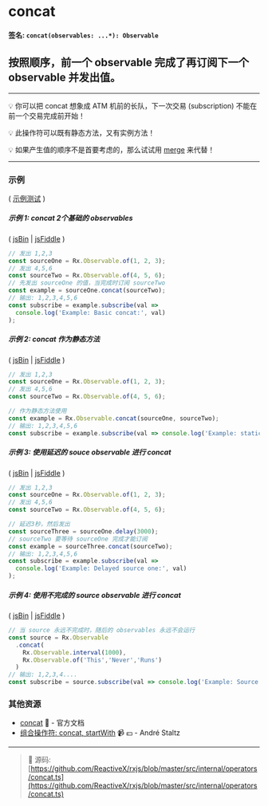 # concat

#### 签名: `concat(observables: ...*): Observable`

## 按照顺序，前一个 observable 完成了再订阅下一个 observable 并发出值。

---

:bulb:  你可以把 concat 想象成 ATM 机前的长队，下一次交易 (subscription) 不能在前一个交易完成前开始！

:bulb:  此操作符可以既有静态方法，又有实例方法！

:bulb:  如果产生值的顺序不是首要考虑的，那么试试用 [merge](merge.md) 来代替！

---

### 示例

( [示例测试](https://github.com/btroncone/learn-rxjs/blob/master/operators/specs/combination/concat-spec.ts) )

##### 示例 1: concat 2个基础的 observables

( [jsBin](http://jsbin.com/gegubutele/1/edit?js,console) |
[jsFiddle](https://jsfiddle.net/btroncone/rxwnr3hh/) )

```js
// 发出 1,2,3
const sourceOne = Rx.Observable.of(1, 2, 3);
// 发出 4,5,6
const sourceTwo = Rx.Observable.of(4, 5, 6);
// 先发出 sourceOne 的值，当完成时订阅 sourceTwo
const example = sourceOne.concat(sourceTwo);
// 输出: 1,2,3,4,5,6
const subscribe = example.subscribe(val =>
  console.log('Example: Basic concat:', val)
);
```

##### 示例 2: concat 作为静态方法

( [jsBin](http://jsbin.com/xihagewune/1/edit?js,console) |
[jsFiddle](https://jsfiddle.net/btroncone/5qdtvhu8/) )

```js
// 发出 1,2,3
const sourceOne = Rx.Observable.of(1, 2, 3);
// 发出 4,5,6
const sourceTwo = Rx.Observable.of(4, 5, 6);

// 作为静态方法使用
const example = Rx.Observable.concat(sourceOne, sourceTwo);
// 输出: 1,2,3,4,5,6
const subscribe = example.subscribe(val => console.log('Example: static', val));
```

##### 示例 3: 使用延迟的 souce observable 进行 concat

( [jsBin](http://jsbin.com/nezonosubi/1/edit?js,console) |
[jsFiddle](https://jsfiddle.net/btroncone/L2s49msx/) )

```js
// 发出 1,2,3
const sourceOne = Rx.Observable.of(1, 2, 3);
// 发出 4,5,6
const sourceTwo = Rx.Observable.of(4, 5, 6);

// 延迟3秒，然后发出
const sourceThree = sourceOne.delay(3000);
// sourceTwo 要等待 sourceOne 完成才能订阅
const example = sourceThree.concat(sourceTwo);
// 输出: 1,2,3,4,5,6
const subscribe = example.subscribe(val =>
  console.log('Example: Delayed source one:', val)
);
```

##### 示例 4: 使用不完成的 source observable 进行 concat

( [jsBin](http://jsbin.com/vixajoxaze/1/edit?js,console) |
[jsFiddle](https://jsfiddle.net/btroncone/4bhtb81u/) )

```js
// 当 source 永远不完成时，随后的 observables 永远不会运行
const source = Rx.Observable
  .concat(
  	Rx.Observable.interval(1000),
  	Rx.Observable.of('This','Never','Runs')  
  )
// 输出: 1,2,3,4....
const subscribe = source.subscribe(val => console.log('Example: Source never completes, second observable never runs:', val));
```


### 其他资源

* [concat](http://cn.rx.js.org/class/es6/Observable.js~Observable.html#instance-method-concat) :newspaper: - 官方文档
* [组合操作符: concat, startWith](https://egghead.io/lessons/rxjs-combination-operators-concat-startwith?course=rxjs-beyond-the-basics-operators-in-depth) :video_camera: :dollar: - André Staltz

---
> :file_folder: 源码:  [https://github.com/ReactiveX/rxjs/blob/master/src/internal/operators/concat.ts](https://github.com/ReactiveX/rxjs/blob/master/src/internal/operators/concat.ts)
